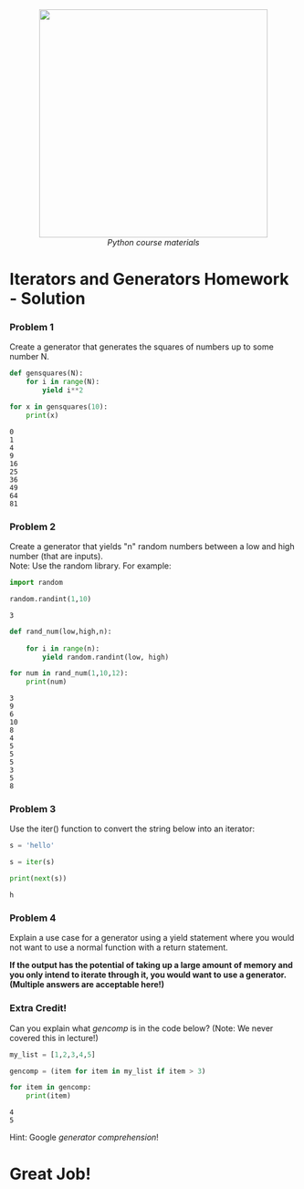 <center>
    <img src='https://intecbrussel.be/img/logo3.png' width='400px' height='auto'/>
    <br/>
    <em>Python course materials</em>
</center>

# Iterators and Generators Homework - Solution

### Problem 1

Create a generator that generates the squares of numbers up to some number N.


```python
def gensquares(N):
    for i in range(N):
        yield i**2
```


```python
for x in gensquares(10):
    print(x)
```

    0
    1
    4
    9
    16
    25
    36
    49
    64
    81
    

### Problem 2

Create a generator that yields "n" random numbers between a low and high number (that are inputs).<br>Note: Use the random library. For example:


```python
import random

random.randint(1,10)
```




    3




```python
def rand_num(low,high,n):
    
    for i in range(n):
        yield random.randint(low, high)
```


```python
for num in rand_num(1,10,12):
    print(num)
```

    3
    9
    6
    10
    8
    4
    5
    5
    5
    3
    5
    8
    

### Problem 3

Use the iter() function to convert the string below into an iterator:



```python
s = 'hello'

s = iter(s)

print(next(s))
```

    h
    

### Problem 4
Explain a use case for a generator using a yield statement where you would not want to use a normal function with a return statement.

**If the output has the potential of taking up a large amount of memory and you only intend to iterate through it, you would want to use a generator. (Multiple answers are acceptable here!)**

### Extra Credit!
Can you explain what *gencomp* is in the code below? (Note: We never covered this in lecture!)


```python
my_list = [1,2,3,4,5]

gencomp = (item for item in my_list if item > 3)

for item in gencomp:
    print(item)
```

    4
    5
    

Hint: Google *generator comprehension*!

# Great Job!
